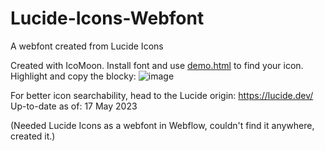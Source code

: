 # Lucide-Icons-Webfont
A webfont created from Lucide Icons

Created with IcoMoon. Install font and use [demo.html](https://github.com/marinetg/Lucide-Icons-Webfont/blob/main/demo.html) to find your icon. Highlight and copy the blocky:
![image](https://github.com/marinetg/Lucide-Icons-Webfont/assets/24987921/a0b64c15-5584-439a-9508-53952ef216d5)

For better icon searchability, head to the Lucide origin: https://lucide.dev/
Up-to-date as of: 17 May 2023

(Needed Lucide Icons as a webfont in Webflow, couldn't find it anywhere, created it.)
